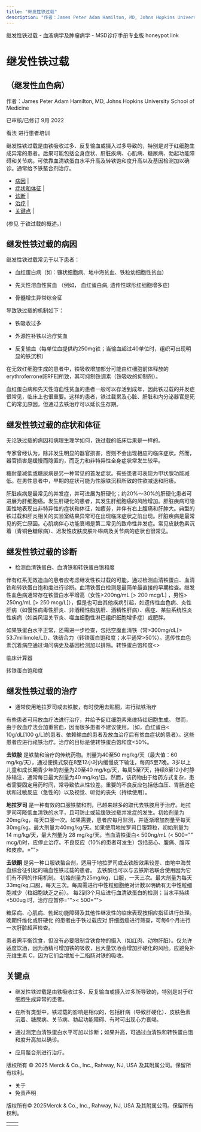 ```yaml
---
title: "继发性铁过载"
description: "作者：James Peter Adam Hamilton, MD, Johns Hopkins University School of Medicine"
---
```


﻿继发性铁过载 \- 血液病学及肿瘤病学 \- MSD诊疗手册专业版 honeypot link

# 继发性铁过载

## （继发性血色病）

作者：James Peter Adam Hamilton, MD, Johns Hopkins University School of Medicine

已审核/已修订 9月 2022

看法 进行患者培训

继发性铁过载是由铁吸收过多、反复输血或摄入过多导致的，特别是对于红细胞生成异常的患者。后果可能包括全身症状、肝脏疾病、心肌病、糖尿病、勃起功能障碍和关节病。可依靠血清铁蛋白水平升高及转铁饱和度升高以及基因检测加以确诊。通常给予铁螯合剂治疗。

- [病因](#病因_v976553_zh) \|
- [症状和体征](#症状和体征_v29286576_zh) \|
- [诊断](#诊断_v976572_zh) \|
- [治疗](#治疗_v976575_zh) \|
- [关键点](#关键点_v29286599_zh) \|

(参见 于铁过载的概述。）

## 继发性铁过载的病因

继发性铁过载常见于以下患者：

- 血红蛋白病（如：镰状细胞病、地中海贫血、铁粒幼细胞性贫血）

- 先天性溶血性贫血 （例如， 血红蛋白病, 遗传性球形红细胞增多症)

- 骨髓增生异常综合征


导致铁过载的机制如下：

- 铁吸收过多

- 外源性补铁以治疗贫血

- 反复输血（每单位血提供约250mg铁；当输血超过40单位时，组织可出现明显的铁沉积）


在无效红细胞生成的患者中，铁吸收增加部分可能由红细胞前体释放的erythroferrone\[ERFE\]所致，其可抑制铁调素（铁吸收的抑制剂）。

血红蛋白病和先天性溶血性贫血的患者一般可以存活到成年，因此铁过载的并发症很常见，临床上也很重要。这样的患者，铁过载累及心脏、肝脏和内分泌器官是死亡的常见原因，但通过去铁治疗可以延长生存期。

## 继发性铁过载的症状和体征

无论铁过载的病因和病理生理学如何，铁过载的临床后果是一样的。

专家曾经认为，除非发生明显的器官损害，否则不会出现相应的临床症状。然而，器官损害是缓慢而隐匿的，而乏力和非特异性全身症状常发生较早。

糖耐量减低或糖尿病是另一种常见的首发症状。有些患者可表现为甲状腺功能减低。在男性患者中，早期的症状可能为性腺铁沉积所致的性欲减退和阳痿。

肝脏疾病是最常见的并发症，并可进展为肝硬化；约20%～30%的肝硬化患者可进展为肝细胞癌。发生肝硬化的患者，其发生肝细胞癌的风险增加。肝脏疾病可隐匿性地表现出非特异性的症状和体征，如疲劳，并伴有右上腹痛和肝肿大。典型的铁过载和肝炎相关的实验室结果异常可在出现临床症状之前出现。肝脏疾病是最常见的死亡原因。心肌病伴心功能衰竭是第二常见的致命性并发症。常见皮肤色素沉着（青铜色糖尿病）、迟发性皮肤皮肤卟啉病及关节病的症状也很常见。

## 继发性铁过载的诊断

- 检测血清铁蛋白、血清铁和转铁蛋白饱和度


伴有红系无效造血的患者应考虑继发性铁过载的可能，通过检测血清铁蛋白、血清铁和转铁蛋白饱和度进行诊断。血清铁蛋白检测是最简单最直接的早期检查。继发性血色病通常存在铁蛋白水平增高（女性>200ng/mL \[> 200 mcg/L\] ，男性> 250ng/mL \[> 250 mcg/L\]），但是也可由其他疾病引起，如遗传性血色病、炎性肝病（如慢性病毒性肝炎、非酒精性脂肪肝、酒精性肝病）、癌症、某些系统性炎性疾病（如类风湿关节炎、噬血细胞性淋巴组织细胞增多症）或肥胖。

如果铁蛋白水平正常，还需进一步检查，包括空腹血清铁（常>300mg/dL\[> 53.7millimole/L\]）、铁结合力（转铁蛋白饱和度；水平通常>50%）。遗传性血色素沉着病应通过询问病史及基因检测加以排除。转铁蛋白饱和度<>

临床计算器

转铁蛋白饱和度



## 继发性铁过载的治疗

- 通常使用地拉罗司或去铁胺，有时使用去贴酮，进行祛铁治疗


有些患者可用放血疗法进行治疗，并给予促红细胞素来维持红细胞生成。 然而，由于放血疗法会加重贫血，因而很多患者不建议使用。（如，血红蛋白< 10g/dL\[100 g/L\]的患者、依赖输血的患者及放血治疗后有贫血症状的患者）。这些患者应进行祛铁治疗。治疗的目标是使转铁蛋白饱和度<50%。

**去铁胺** 是铁螯和治疗的传统药物。剂量为40至50 mg/kg/天（最大值：60 mg/kg/天），通过便携式泵在8至12小时内缓慢皮下输注，每周5至7晚。3岁以上儿童和成长期青少年的剂量为20至40 mg/kg/天，每周5至7天，持续8至12小时静脉输注，通常每日最大剂量为40 mg/kg/日。然而，该药物由于给药方式复杂，患者需要固定用药时间，常导致依从性较差。重要的不良反应包括低血压、胃肠道症状和过敏反应（急性的）以及视觉、听觉的丧失（持续使用）。

**地拉罗司** 是一种有效的口服铁螯和剂，已越来越多的取代去铁胺用于治疗。地拉罗司可降低血清铁的水平，且可防止或延缓铁过载并发症的发生。初始剂量为20mg/kg，每天口服一次。如果需要，患者应每月监测，并逐渐增加剂量至每天30mg/kg。最大剂量为40mg/kg/天。如果使用地拉罗司口服颗粒，初始剂量为 14 mg/kg/天，最大剂量为 28 mg/kg/天。当血清铁蛋白< 500ng/mL (< 500="" mcg/l)时，应停止治疗。不良反应（10%的患者可发生）包括恶心、腹痛、腹泻和皮疹。="">

**去铁酮** 是另一种口服铁螯合剂，适用于地拉罗司或去铁胺效果较差、由地中海贫血综合征引起的输血性铁过载的患者。 去铁酮也可以与去铁斯若联合使用因为它们有不同的作用机制。 初始剂量为25mg/kg，口服，一天三次。最大剂量为每天33mg/kg,口服，每天三次。每周需进行中性粒细胞绝对计数以明确有无中性粒细胞减少（粒细胞缺乏之前）。 每2到3个月应进行血清铁蛋白的检测；当水平持续<500ug 时，治疗应暂停="">< 500="">

糖尿病、心肌病、勃起功能障碍及其他性继发性的临床表现按相应指征进行处理。晚期纤维化或肝硬化 的患者由于铁过载应对 肝细胞癌进行筛查，可每6个月进行一次肝脏超声检查。

患者需平衡饮食，但没有必要限制含铁食物的摄入（如红肉、动物肝脏）。仅允许适度饮酒，因为酒精可增加铁的吸收，且大量饮酒会增加肝硬化的风险。应避免补充维生素 C，因为它们会增加十二指肠对铁的吸收。

## 关键点

- 继发性铁过载是由铁吸收过多、反复输血或摄入过多所导致的，特别是对于红细胞生成异常的患者。

- 在所有类型中，铁过载的影响是相似的，包括肝病（导致肝硬化）、皮肤色素沉着、糖尿病、关节病、勃起功能障碍、有时可出现心力衰竭。

- 通过测定血清铁蛋白水平可加以诊断；如果升高，可通过血清铁和转铁蛋白饱和度升高加以确诊。

- 应用螯合剂进行治疗。




版权所有 © 2025
Merck & Co., Inc., Rahway, NJ, USA 及其附属公司。保留所有权利。

- 关于
- 免责声明

版权所有© 2025Merck & Co., Inc., Rahway, NJ, USA 及其附属公司。保留所有权利。

|     |     |
| --- | --- |
|  |  |